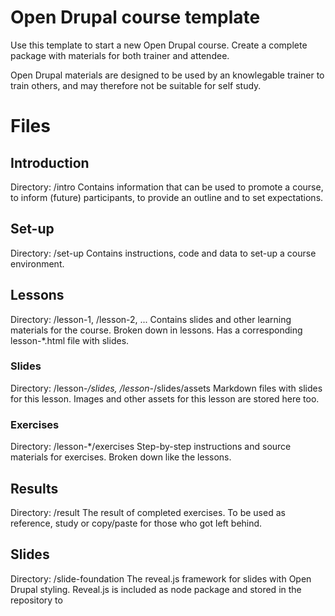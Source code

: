 # Open Drupal course template
Use this template to start a new Open Drupal course. Create a complete package with materials for both trainer and attendee.

Open Drupal materials are designed to be used by an knowlegable trainer to train others, and may therefore not be suitable for self study.

# Files

## Introduction
Directory: /intro
Contains information that can be used to promote a course, to inform (future) participants, to provide an outline and to set expectations.

## Set-up
Directory: /set-up
Contains instructions, code and data to set-up a course environment.

## Lessons
Directory: /lesson-1, /lesson-2, ...
Contains slides and other learning materials for the course. Broken down in lessons.
Has a corresponding lesson-*.html file with slides.

### Slides
Directory: /lesson-*/slides, /lesson-*/slides/assets
Markdown files with slides for this lesson. Images and other assets for this lesson are stored here too.

### Exercises
Directory: /lesson-*/exercises
Step-by-step instructions and source materials for exercises. Broken down like the lessons.

## Results
Directory: /result
The result of completed exercises. To be used as reference, study or copy/paste for those who got left behind.

## Slides
Directory: /slide-foundation
The reveal.js framework for slides with Open Drupal styling. Reveal.js is included as node package and stored in the repository to 
